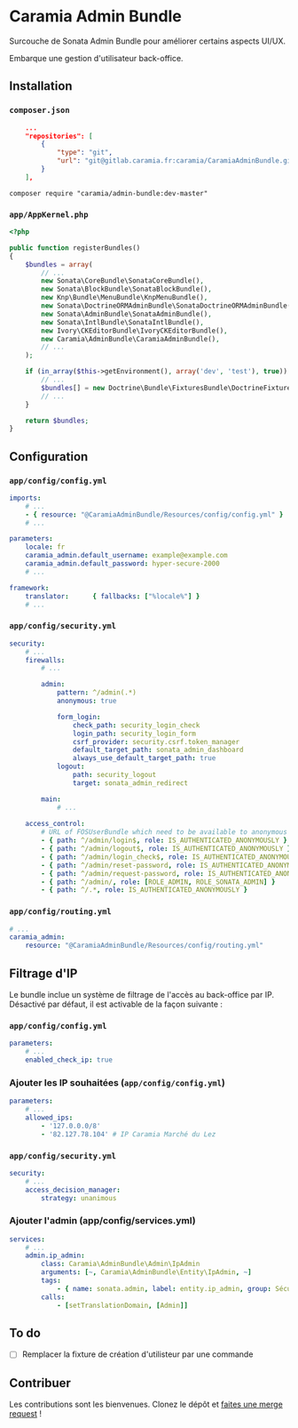 # Caramia Admin Bundle

Surcouche de Sonata Admin Bundle pour améliorer certains aspects UI/UX.

Embarque une gestion d'utilisateur back-office.

## Installation

### `composer.json`

```json
    ...
    "repositories": [
        {
            "type": "git",
            "url": "git@gitlab.caramia.fr:caramia/CaramiaAdminBundle.git"
        }
    ],
```

```
composer require "caramia/admin-bundle:dev-master"
```

### `app/AppKernel.php`

```php
<?php

public function registerBundles()
{
    $bundles = array(
        // ...
        new Sonata\CoreBundle\SonataCoreBundle(),
        new Sonata\BlockBundle\SonataBlockBundle(),
        new Knp\Bundle\MenuBundle\KnpMenuBundle(),
        new Sonata\DoctrineORMAdminBundle\SonataDoctrineORMAdminBundle(),
        new Sonata\AdminBundle\SonataAdminBundle(),
        new Sonata\IntlBundle\SonataIntlBundle(),
        new Ivory\CKEditorBundle\IvoryCKEditorBundle(),
        new Caramia\AdminBundle\CaramiaAdminBundle(),
        // ...
    );

    if (in_array($this->getEnvironment(), array('dev', 'test'), true)) {
        // ...
        $bundles[] = new Doctrine\Bundle\FixturesBundle\DoctrineFixturesBundle();
        // ...
    }

    return $bundles;
}
```

## Configuration

### `app/config/config.yml`

```yaml
imports:
    # ...
    - { resource: "@CaramiaAdminBundle/Resources/config/config.yml" }
    # ...

parameters:
    locale: fr
    caramia_admin.default_username: example@example.com
    caramia_admin.default_password: hyper-secure-2000
    # ...

framework:
    translator:      { fallbacks: ["%locale%"] }
    # ...
```

### `app/config/security.yml`

```yaml
security:
    # ...
    firewalls:
        # ...

        admin:
            pattern: ^/admin(.*)
            anonymous: true

            form_login:
                check_path: security_login_check
                login_path: security_login_form
                csrf_provider: security.csrf.token_manager
                default_target_path: sonata_admin_dashboard
                always_use_default_target_path: true
            logout:
                path: security_logout
                target: sonata_admin_redirect

        main:
            # ...
            
    access_control:
        # URL of FOSUserBundle which need to be available to anonymous users
        - { path: ^/admin/login$, role: IS_AUTHENTICATED_ANONYMOUSLY }
        - { path: ^/admin/logout$, role: IS_AUTHENTICATED_ANONYMOUSLY }
        - { path: ^/admin/login_check$, role: IS_AUTHENTICATED_ANONYMOUSLY }
        - { path: ^/admin/reset-password, role: IS_AUTHENTICATED_ANONYMOUSLY }
        - { path: ^/admin/request-password, role: IS_AUTHENTICATED_ANONYMOUSLY }
        - { path: ^/admin/, role: [ROLE_ADMIN, ROLE_SONATA_ADMIN] }
        - { path: ^/.*, role: IS_AUTHENTICATED_ANONYMOUSLY }
```

### `app/config/routing.yml`

```yml
# ...
caramia_admin:
    resource: "@CaramiaAdminBundle/Resources/config/routing.yml"
```

## Filtrage d'IP

Le bundle inclue un système de filtrage de l'accès au back-office par IP. Désactivé par défaut, il est activable de la façon suivante :

### `app/config/config.yml`

```yaml
parameters:
    # ...
    enabled_check_ip: true
```

### Ajouter les IP souhaitées (`app/config/config.yml`)

```yaml
parameters:
    # ...
    allowed_ips:
        - '127.0.0.0/8'
        - '82.127.78.104' # IP Caramia Marché du Lez
```

### `app/config/security.yml`

```yaml
security:
    # ...
    access_decision_manager:
        strategy: unanimous
```

### Ajouter l'admin (app/config/services.yml)
```yaml
services:
    # ...
    admin.ip_admin:
        class: Caramia\AdminBundle\Admin\IpAdmin
        arguments: [~, Caramia\AdminBundle\Entity\IpAdmin, ~]
        tags:
            - { name: sonata.admin, label: entity.ip_admin, group: Sécurité, manager_type: orm, label_catalogue: Admin  }
        calls:
            - [setTranslationDomain, [Admin]]
```

## To do
- [ ] Remplacer la fixture de création d'utilisteur par une commande

## Contribuer

Les contributions sont les bienvenues. Clonez le dépôt et [faites une merge request](https://gitlab.caramia.fr/caramia/CaramiaAdminBundle/merge_requests) !
